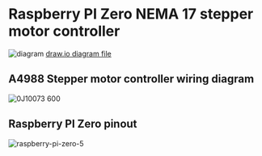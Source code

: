 # Raspberry PI Zero NEMA 17 stepper motor controller

![diagram](https://user-images.githubusercontent.com/594470/187779323-2e85f7d7-7608-4e08-a014-9651e264aa2c.svg)
[draw.io diagram file](./diagram.drawio)

## A4988 Stepper motor controller wiring diagram
![0J10073 600](https://user-images.githubusercontent.com/594470/187777209-da563bab-9ce7-474c-bea6-089b38323ec5.jpg)

## Raspberry PI Zero pinout
![raspberry-pi-zero-5](https://user-images.githubusercontent.com/594470/187777715-15d40e00-53cf-483e-ac36-389d274d0a97.png)
